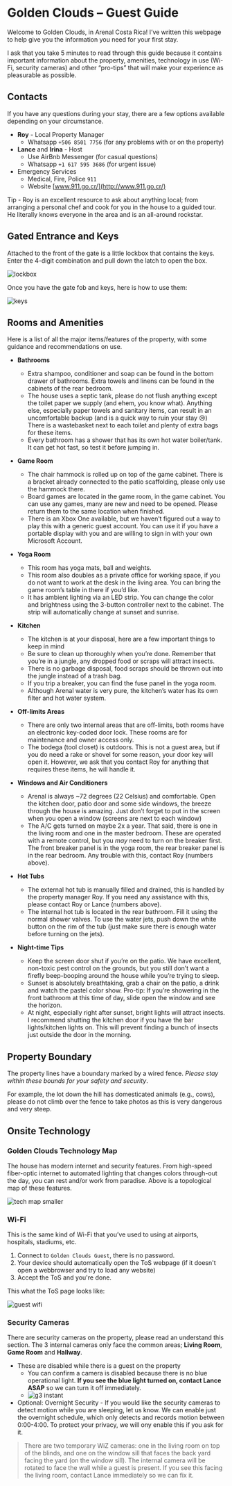 Golden Clouds – Guest Guide
===========================

Welcome to Golden Clouds, in Arenal Costa Rica! I’ve written this webpage to help give you the information you need for your first stay.

I ask that you take 5 minutes to read through this guide because it contains important information about the property, amenities, technology in use (Wi-Fi, security cameras) and other “pro-tips” that will make your experience as pleasurable as possible.

## Contacts

If you have any questions during your stay, there are a few options available depending on your circumstance.

*   **Roy** - Local Property Manager
    *   Whatsapp `+506 8501 7756` (for any problems with or on the property)
*   **Lance** and **Irina** - Host
    *   Use AirBnb Messenger (for casual questions)
    *   Whatsapp `+1 617 595 3686` (for urgent issue)
*   Emergency Services
    *  Medical, Fire, Police `911`
    *  Website [www.911.go.cr/](http://www.911.go.cr/)

Tip - Roy is an excellent resource to ask about anything local; from arranging a personal chef and cook for you in the house to a guided tour. He literally knows everyone in the area and is an all-around rockstar. 

## Gated Entrance and Keys

Attached to the front of the gate is a little lockbox that contains the keys. Enter the 4-digit combination and pull down the latch to open the box.

![lockbox](https://dvlup.com//wp-content/uploads/2022/05/Key-Lockbox-Instructions-1024x770.png)

Once you have the gate fob and keys, here is how to use them:

![keys](https://dvlup.com//wp-content/uploads/2022/05/FobAndKeyInstructions.png)

## Rooms and Amenities

Here is a list of all the major items/features of the property, with some guidance and recommendations on use.

*   **Bathrooms**
    *   Extra shampoo, conditioner and soap can be found in the bottom drawer of bathrooms. Extra towels and linens can be found in the cabinets of the rear bedroom.
    *   The house uses a septic tank, please do not flush anything except the toilet paper we supply (and ehem, you know what). Anything else, especially paper towels and sanitary items, can result in an uncomfortable backup (and is a quick way to ruin your stay 😢) There is a wastebasket next to each toilet and plenty of extra bags for these items.
    *   Every bathroom has a shower that has its own hot water boiler/tank. It can get hot fast, so test it before jumping in.
*   **Game Room**
    *   The chair hammock is rolled up on top of the game cabinet. There is a bracket already connected to the patio scaffolding, please only use the hammock there.
    *   Board games are located in the game room, in the game cabinet. You can use any games, many are new and need to be opened. Please return them to the same location when finished.
    *   There is an Xbox One available, but we haven’t figured out a way to play this with a generic guest account. You can use it if you have a portable display with you and are willing to sign in with your own Microsoft Account.
*   **Yoga Room**
    *   This room has yoga mats, ball and weights.
    *   This room also doubles as a private office for working space, if you do not want to work at the desk in the living area. You can bring the game room’s table in there if you’d like.
    *   It has ambient lighting via an LED strip. You can change the color and brightness using the 3-button controller next to the cabinet. The strip will automatically change at sunset and sunrise.
*   **Kitchen**
    *   The kitchen is at your disposal, here are a few important things to keep in mind
    *   Be sure to clean up thoroughly when you’re done. Remember that you’re in a jungle, any dropped food or scraps will attract insects.
    *   There is no garbage disposal, food scraps should be thrown out into the jungle instead of a trash bag.
    *   If you trip a breaker, you can find the fuse panel in the yoga room.
    *   Although Arenal water is very pure, the kitchen’s water has its own filter and hot water system.

*   **Off-limits Areas**
    *   There are only two internal areas that are off-limits, both rooms have an electronic key-coded door lock. These rooms are for maintenance and owner access only.
    *   The bodega (tool closet) is outdoors. This is not a guest area, but if you do need a rake or shovel for some reason, your door key will open it. However, we ask that you contact Roy for anything that requires these items, he will handle it.
*   **Windows and Air Conditioners**
    *   Arenal is always ~72 degrees (22 Celsius) and comfortable. Open the kitchen door, patio door and some side windows, the breeze through the house is amazing. Just don’t forget to put in the screen when you open a window (screens are next to each window)
    *   The A/C gets turned on maybe 2x a year. That said, there is one in the living room and one in the master bedroom. These are operated with a remote control, but you _may_ need to turn on the breaker first. The front breaker panel is in the yoga room, the rear breaker panel is in the rear bedroom. Any trouble with this, contact Roy (numbers above).
*   **Hot Tubs**
    *   The external hot tub is manually filled and drained, this is handled by the property manager Roy. If you need any assistance with this, please contact Roy or Lance (numbers above).
    *   The internal hot tub is located in the rear bathroom. Fill it using the normal shower valves. To use the water jets, push down the white button on the rim of the tub (just make sure there is enough water before turning on the jets).
*   **Night-time Tips**
    *   Keep the screen door shut if you’re on the patio. We have excellent, non-toxic pest control on the grounds, but you still don’t want a firefly beep-booping around the house while you’re trying to sleep.
    *   Sunset is absolutely breathtaking, grab a chair on the patio, a drink and watch the pastel color show. Pro-tip: If you’re showering in the front bathroom at this time of day, slide open the window and see the horizon.
    *   At night, especially right after sunset, bright lights will attract insects. I recommend shutting the kitchen door if you have the bar lights/kitchen lights on. This will prevent finding a bunch of insects just outside the door in the morning.

## Property Boundary

The property lines have a boundary marked by a wired fence. _Please stay within these bounds for your safety and security_. 

For example, the lot down the hill has domesticated animals (e.g., cows), please do not climb over the fence to take photos as this is very dangerous and very steep.

## Onsite Technology

### Golden Clouds Technology Map

The house has modern internet and security features. From high-speed fiber-optic internet to automated lighting that changes colors through-out the day, you can rest and/or work from paradise. Above is a topological map of these features.

![tech map smaller](https://user-images.githubusercontent.com/3520532/173123965-d574ac07-489b-4eac-bdef-5fd4691628f5.png)

### Wi-Fi

This is the same kind of Wi-Fi that you’ve used to using at airports, hospitals, stadiums, etc. 

1. Connect to `Golden Clouds Guest`, there is no password.
2. Your device should automatically open the ToS webpage (if it doesn't open a webbrowser and try to load any website)
3. Accept the ToS and you're done.

This what the ToS page looks like:

![guest wifi](https://user-images.githubusercontent.com/3520532/173122916-10271660-8cdf-4d39-8a6c-6cdf2537f3a4.png)

### Security Cameras

There are security cameras on the property, please read an understand this section. The 3 internal cameras only face the common areas; **Living Room**, **Game Room** and **Hallway**.

*   These are disabled while there is a guest on the property
    *   You can confirm a camera is disabled because there is no blue operational light. **If you see the blue light turned on, contact Lance ASAP** so we can turn it off immediately.
    *   ![g3 instant](https://user-images.githubusercontent.com/3520532/173119017-314d9687-0a32-48be-b860-fb89e9156fd8.png) 
*   Optional: Overnight Security - If you would like the security cameras to detect motion while you are sleeping, let us know. We can enable just the overnight schedule, which only detects and records motion between 0:00-4:00. To protect your privacy, we will ony enable this if you ask for it.

> There are two temporary WiZ cameras: one in the living room on top of the blinds,  and one on the window sill that faces the back yard facing the yard (on the window sill). The internal camera will be rotated to face the wall while a guest is present. If you see this facing the living room, contact Lance immediately so we can fix it.
